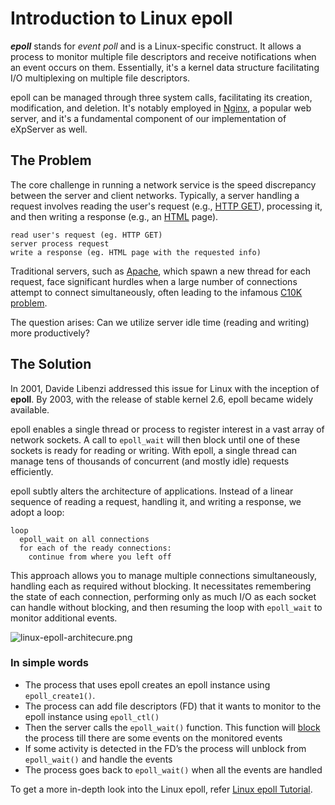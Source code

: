 # Introduction to Linux epoll

**_epoll_** stands for _event poll_ and is a Linux-specific construct. It allows a process to monitor multiple file descriptors and receive notifications when an event occurs on them. Essentially, it's a kernel data structure facilitating I/O multiplexing on multiple file descriptors.

epoll can be managed through three system calls, facilitating its creation, modification, and deletion. It's notably employed in [Nginx](https://en.wikipedia.org/wiki/Nginx), a popular web server, and it's a fundamental component of our implementation of eXpServer as well.

## **The Problem**

The core challenge in running a network service is the speed discrepancy between the server and client networks. Typically, a server handling a request involves reading the user's request (e.g., [HTTP GET](https://en.wikipedia.org/wiki/HTTP#Request_methods)), processing it, and then writing a response (e.g., an [HTML](https://en.wikipedia.org/wiki/HTML) page).

```Text
read user's request (eg. HTTP GET)
server process request
write a response (eg. HTML page with the requested info)
```

Traditional servers, such as [Apache](https://en.wikipedia.org/wiki/Apache_HTTP_Server), which spawn a new thread for each request, face significant hurdles when a large number of connections attempt to connect simultaneously, often leading to the infamous [C10K problem](https://en.wikipedia.org/wiki/C10k_problem).

The question arises: Can we utilize server idle time (reading and writing) more productively?

## **The Solution**

In 2001, Davide Libenzi addressed this issue for Linux with the inception of **epoll**. By 2003, with the release of stable kernel 2.6, epoll became widely available.

epoll enables a single thread or process to register interest in a vast array of network sockets. A call to `epoll_wait` will then block until one of these sockets is ready for reading or writing. With epoll, a single thread can manage tens of thousands of concurrent (and mostly idle) requests efficiently.

epoll subtly alters the architecture of applications. Instead of a linear sequence of reading a request, handling it, and writing a response, we adopt a loop:

```Text
loop
  epoll_wait on all connections
  for each of the ready connections:
    continue from where you left off
```

This approach allows you to manage multiple connections simultaneously, handling each as required without blocking. It necessitates remembering the state of each connection, performing only as much I/O as each socket can handle without blocking, and then resuming the loop with `epoll_wait` to monitor additional events.

![linux-epoll-architecure.png](/assets/resources/linux-epoll-architecture.png)

### In simple words

- The process that uses epoll creates an epoll instance using `epoll_create1()`.
- The process can add file descriptors (FD) that it wants to monitor to the epoll instance using `epoll_ctl()`
- Then the server calls the `epoll_wait()` function. This function will [block](<https://en.wikipedia.org/wiki/Blocking_(computing)>) the process till there are some events on the monitored events
- If some activity is detected in the FD’s the process will unblock from `epoll_wait()` and handle the events
- The process goes back to `epoll_wait()` when all the events are handled

To get a more in-depth look into the Linux epoll, refer [Linux epoll Tutorial](/guides/resources/linux-epoll-tutorial).

<!-- ![linux-epoll-usage.png](/assets/resources/linux-epoll-usage.png) -->

